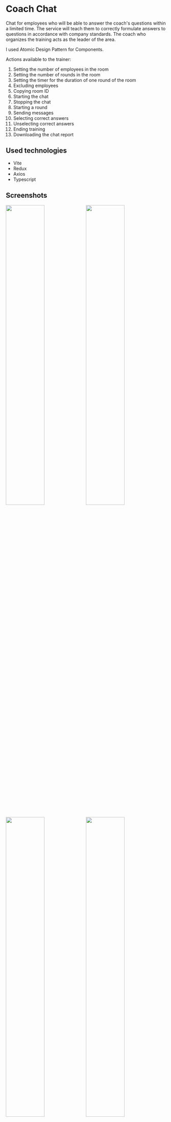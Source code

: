 # Coach Chat

Chat for employees who will be able to answer the coach's questions within a limited time. The service will teach them to correctly formulate answers to questions in accordance with company standards. The coach who organizes the training acts as the leader of the area.

I used Atomic Design Pattern for Components.

Actions available to the trainer:

1. Setting the number of employees in the room
2. Setting the number of rounds in the room
3. Setting the timer for the duration of one round of the room
4. Excluding employees
5. Copying room ID
6. Starting the chat
7. Stopping the chat
8. Starting a round
9. Sending messages
10. Selecting correct answers
11. Unselecting correct answers
12. Ending training
13. Downloading the chat report

## Used technologies

- Vite
- Redux
- Axios
- Typescript

## Screenshots

<img src="https://github.com/user-attachments/assets/89451dac-f276-4d64-9161-31c9c51c12e9" width="49%" />
<img src="https://github.com/user-attachments/assets/632dbd08-58f3-4b77-b506-0f604d0364e8" width="49%" />
<img src="https://github.com/user-attachments/assets/91a95987-63c6-4dca-9b67-90ab0c181986" width="49%" />
<img src="https://github.com/user-attachments/assets/2b898e1c-e105-4220-8799-f7a9371999b7" width="49%" />
<img src="https://github.com/user-attachments/assets/91a08bdd-5a6f-4015-ae44-78a6fa143051" width="49%" />
<img src="https://github.com/user-attachments/assets/adb6a37a-e906-41ee-bd28-4e0f13a25717" width="49%" />
<img src="https://github.com/user-attachments/assets/3088223d-d9b9-4388-a327-b36a4de645f7" width="49%" />
<img src="https://github.com/user-attachments/assets/2afeb4fd-f33b-4f06-a6bb-d1ca6e88d1db" width="49%" />

## How to run

In the project directory, you need install dependencies: `npm i`, than you can run: `npm run dev`.\
Open [http://localhost:5173](http://localhost:5173) to view it in your browser.
